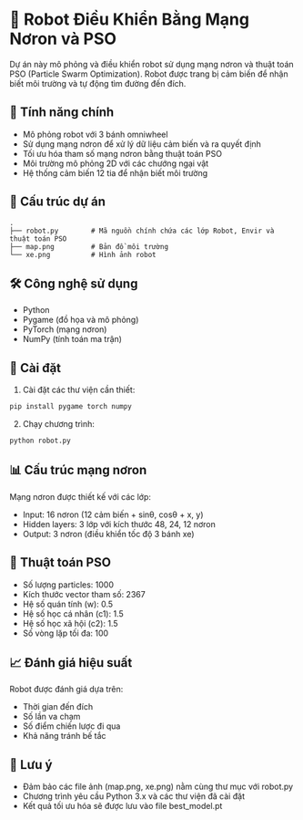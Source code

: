 # 🤖 Robot Điều Khiển Bằng Mạng Nơron và PSO

Dự án này mô phỏng và điều khiển robot sử dụng mạng nơron và thuật toán PSO (Particle Swarm Optimization). Robot được trang bị cảm biến để nhận biết môi trường và tự động tìm đường đến đích.

## 🎯 Tính năng chính

- Mô phỏng robot với 3 bánh omniwheel
- Sử dụng mạng nơron để xử lý dữ liệu cảm biến và ra quyết định
- Tối ưu hóa tham số mạng nơron bằng thuật toán PSO
- Môi trường mô phỏng 2D với các chướng ngại vật
- Hệ thống cảm biến 12 tia để nhận biết môi trường

## 📁 Cấu trúc dự án

```
.
├── robot.py        # Mã nguồn chính chứa các lớp Robot, Envir và thuật toán PSO
├── map.png         # Bản đồ môi trường
└── xe.png          # Hình ảnh robot
```

## 🛠 Công nghệ sử dụng

- Python
- Pygame (đồ họa và mô phỏng)
- PyTorch (mạng nơron)
- NumPy (tính toán ma trận)

## 🚀 Cài đặt

1. Cài đặt các thư viện cần thiết:
```bash
pip install pygame torch numpy
```

2. Chạy chương trình:
```bash
python robot.py
```

## 📊 Cấu trúc mạng nơron

Mạng nơron được thiết kế với các lớp:
- Input: 16 nơron (12 cảm biến + sinθ, cosθ + x, y)
- Hidden layers: 3 lớp với kích thước 48, 24, 12 nơron
- Output: 3 nơron (điều khiển tốc độ 3 bánh xe)

## 🔄 Thuật toán PSO

- Số lượng particles: 1000
- Kích thước vector tham số: 2367
- Hệ số quán tính (w): 0.5
- Hệ số học cá nhân (c1): 1.5
- Hệ số học xã hội (c2): 1.5
- Số vòng lặp tối đa: 100

## 📈 Đánh giá hiệu suất

Robot được đánh giá dựa trên:
- Thời gian đến đích
- Số lần va chạm
- Số điểm chiến lược đi qua
- Khả năng tránh bế tắc

## 📝 Lưu ý

- Đảm bảo các file ảnh (map.png, xe.png) nằm cùng thư mục với robot.py
- Chương trình yêu cầu Python 3.x và các thư viện đã cài đặt
- Kết quả tối ưu hóa sẽ được lưu vào file best_model.pt
